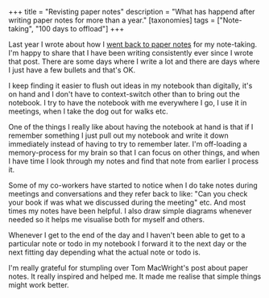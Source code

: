 +++
title = "Revisting paper notes"
description = "What has happend after writing paper notes for more than a year."
[taxonomies]
tags = ["Note-taking", "100 days to offload"]
+++

Last year I wrote about how I [went back to paper notes][prev_post] for my
note-taking. I'm happy to share that I have been writing consistently ever since
I wrote that post. There are some days where I write a lot and there are days
where I just have a few bullets and that's OK.

I keep finding it easier to flush out ideas in my notebook than digitally, it's
on hand and I don't have to context-switch other than to bring out the notebook.
I try to have the notebook with me everywhere I go, I use it in meetings, when I
take the dog out for walks etc.

One of the things I really like about having the notebook at hand is that if I
remember something I just pull out my notebook and write it down immediately
instead of having to try to remember later. I'm off-loading a memory-process for
my brain so that I can focus on other things, and when I have time I look
through my notes and find that note from earlier I process it.

Some of my co-workers have started to notice when I do take notes during
meetings and conversations and they refer back to like: "Can you check your book
if <that> was what we discussed during the meeting" etc. And most times my notes
have been helpful. I also draw simple diagrams whenever needed so it helps me
visualise both for myself and others.

Whenever I get to the end of the day and I haven't been able to get to a
particular note or todo in my notebook I forward it to the next day or the next
fitting day depending what the actual note or todo is.

I'm really grateful for stumpling over Tom MacWright's post about paper notes.
It really inspired and helped me. It made me realise that simple things might
work better.

[prev_post]: /blog/paper-notes
